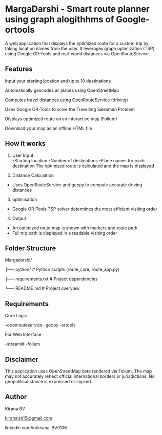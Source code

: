 # MargaDarshi - Smart route planner using graph alogithhms of Google-ortools 

A web application that displays the optimized route for a custom trip by taking location names from the user. It leverages graph optimization (TSP) using Google OR-Tools and real-world distances via OpenRouteService.

## Features
Input your starting location and up to 10 destinations

Automatically geocodes all places using OpenStreetMap

Computes travel distances using OpenRouteService (driving)

Uses Google OR-Tools to solve the Travelling Salesman Problem

 Displays optimized route on an interactive map (Folium)

 Download your map as an offline HTML file

## How it works
1. User Input  
-Starting location
-Number of destinations
-Place names for each destination
The optimized route is calculated and the map is displayed  

2. Distance Calculation  
- Uses OpenRouteService and geopy to compute accurate driving distances

3. optimisation
- Google OR-Tools TSP solver determines the most efficient visiting order

4. Output  
- An optimized route map is shown with markers and route path
- Full trip path is displayed in a readable visiting order


## Folder Structure

Margadarshi/

├── python/ # Python scripts (route_core, route_app.py)

├── requirements.txt # Project dependencies

└── README.md # Project overview

## Requirements
 Core Logic
 
-openrouteservice
-geopy
-ortools

For Web Interface

-streamlit
-folium

## Disclaimer
This application uses OpenStreetMap data rendered via Folium. The map may not accurately reflect official international borders or jurisdictions. No geopolitical stance is expressed or implied.

## Author
Kirana BV

kiranaish15@gmail.com

linkedin.com/in/kirana-BV0106
